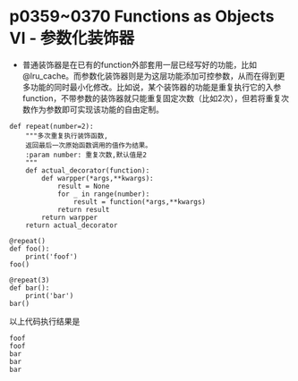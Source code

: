 # p0359~0370 Functions as Objects VI - 参数化装饰器

 - 普通装饰器是在已有的function外部套用一层已经写好的功能，比如@lru_cache。而参数化装饰器则是为这层功能添加可控参数，从而在得到更多功能的同时最小化修改。比如说，某个装饰器的功能是重复执行它的入参function，不带参数的装饰器就只能重复固定次数（比如2次），但若将重复次数作为参数即可实现该功能的自由定制。
```python3
def repeat(number=2):
    """多次重复执行装饰函数,
    返回最后一次原始函数调用的值作为结果。
    :param number: 重复次数,默认值是2
    """
    def actual_decorator(function):
        def warpper(*args,**kwargs):
            result = None
            for _ in range(number):
                result = function(*args,**kwargs)
            return result
        return warpper
    return actual_decorator

@repeat()
def foo():
    print('foof')
foo()

@repeat(3)
def bar():
    print('bar')
bar()

```
以上代码执行结果是
```shell
foof
foof
bar
bar
bar
```
